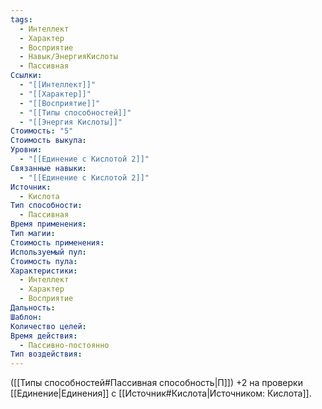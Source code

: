 ```yaml
---
tags:
  - Интеллект
  - Характер
  - Восприятие
  - Навык/ЭнергияКислоты
  - Пассивная
Ссылки:
  - "[[Интеллект]]"
  - "[[Характер]]"
  - "[[Восприятие]]"
  - "[[Типы способностей]]"
  - "[[Энергия Кислоты]]"
Стоимость: "5"
Стоимость выкупа: 
Уровни:
  - "[[Единение с Кислотой 2]]"
Связанные навыки:
  - "[[Единение с Кислотой 2]]"
Источник:
  - Кислота
Тип способности:
  - Пассивная
Время применения: 
Тип магии: 
Стоимость применения: 
Используемый пул: 
Стоимость пула: 
Характеристики:
  - Интеллект
  - Характер
  - Восприятие
Дальность: 
Шаблон: 
Количество целей: 
Время действия:
  - Пассивно-постоянно
Тип воздействия:
---
```

([[Типы способностей#Пассивная способность|П]]) +2 на проверки [[Единение|Единения]] с [[Источник#Кислота|Источником: Кислота]].